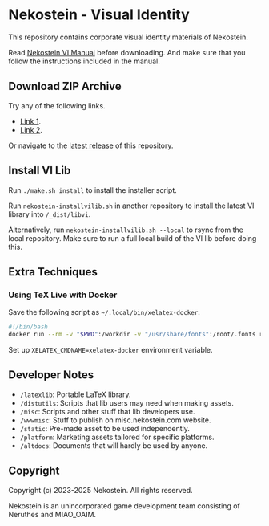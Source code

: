 # Nekostein - Visual Identity

This repository contains corporate visual identity materials of Nekostein.


Read [Nekostein VI Manual](https://nekostein-wwwmisc.pages.dev/vi/doc/Nekostein_VI.pdf) before downloading.
And make sure that you follow the instructions included in the manual.



## Download ZIP Archive

Try any of the following links.

- [Link 1](https://pub-714f8d634e8f451d9f2fe91a4debfa23.r2.dev/keep/nekostein-vi/Nekostein-VI.zip--932cd19c36bdde979f5fefbd23876e61.zip).
- [Link 2](https://minio.neruthes.xyz/oss/keep/nekostein-vi/Nekostein-VI.zip--932cd19c36bdde979f5fefbd23876e61.zip).

Or navigate to the [latest release](https://github.com/nekostein/nekostein-vi/releases/latest) of this repository.



## Install VI Lib

Run `./make.sh install` to install the installer script.

Run `nekostein-installvilib.sh` in another repository to install the latest VI library into `/_dist/libvi`.

Alternatively, run `nekostein-installvilib.sh --local` to rsync from the local repository.
Make sure to run a full local build of the VI lib before doing this.



## Extra Techniques

### Using TeX Live with Docker

Save the following script as `~/.local/bin/xelatex-docker`.

```sh
#!/bin/bash
docker run --rm -v "$PWD":/workdir -v "/usr/share/fonts":/root/.fonts registry.gitlab.com/islandoftex/images/texlive:latest xelatex "$@"
```

Set up `XELATEX_CMDNAME=xelatex-docker` environment variable.



## Developer Notes

- `/latexlib`: Portable LaTeX library.
- `/distutils`: Scripts that lib users may need when making assets.
- `/misc`: Scripts and other stuff that lib developers use.
- `/wwwmisc`: Stuff to publish on misc.nekostein.com website.
- `/static`: Pre-made asset to be used independently.
- `/platform`: Marketing assets tailored for specific platforms.
- `/altdocs`: Documents that will hardly be used by anyone.





## Copyright

Copyright (c) 2023-2025 Nekostein. All rights reserved.

Nekostein is an unincorporated game development team consisting of Neruthes and MIAO_OAIM.
